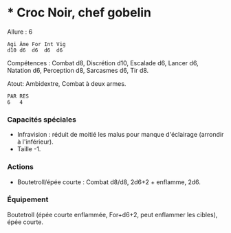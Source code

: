 # * Croc Noir, chef gobelin

Allure : 6

	Agi	Âme	For	Int	Vig
	d10	d6	d6	d6	d6

Compétences : Combat d8, Discrétion d10, Escalade d6, Lancer d6, Natation d6, Perception d8, Sarcasmes d6, Tir d8.

Atout: Ambidextre, Combat à deux armes.

	PAR	RES
	6	4

### Capacités spéciales
- Infravision : réduit de moitié les malus pour manque d'éclairage (arrondir à l'inférieur).
- Taille -1.

### Actions
- Boutetroll/épée courte : Combat d8/d8, 2d6+2 + enflamme, 2d6.

### Équipement
Boutetroll (épée courte enflammée, For+d6+2, peut enflammer les cibles), épée courte.
